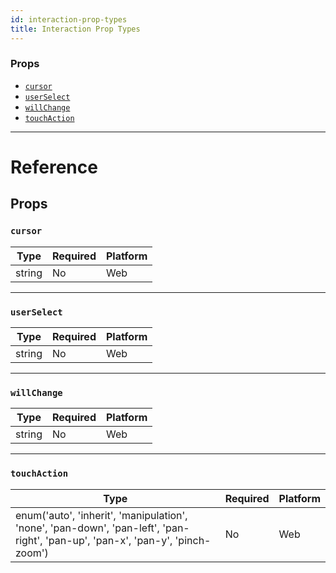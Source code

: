 ```yaml
---
id: interaction-prop-types
title: Interaction Prop Types
---
```


### Props

- [`cursor`](../interaction-prop-types/#cursor)
- [`userSelect`](../interaction-prop-types/#userSelect)
- [`willChange`](../interaction-prop-types/#willChange)
- [`touchAction`](../interaction-prop-types/#touchAction)

---

# Reference

## Props

### `cursor`

| Type   | Required | Platform |
| ------ | -------- | -------- |
| string | No       | Web      |

---

### `userSelect`

| Type   | Required | Platform |
| ------ | -------- | -------- |
| string | No       | Web      |

---

### `willChange`

| Type   | Required | Platform |
| ------ | -------- | -------- |
| string | No       | Web      |

---

### `touchAction`

| Type                                                                                                                           | Required | Platform |
| ------------------------------------------------------------------------------------------------------------------------------ | -------- | -------- |
| enum('auto', 'inherit', 'manipulation', 'none', 'pan-down', 'pan-left', 'pan-right', 'pan-up', 'pan-x', 'pan-y', 'pinch-zoom') | No       | Web      |

